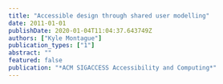 ```yaml
---
title: "Accessible design through shared user modelling"
date: 2011-01-01
publishDate: 2020-01-04T11:04:37.643749Z
authors: ["Kyle Montague"]
publication_types: ["1"]
abstract: ""
featured: false
publication: "*ACM SIGACCESS Accessibility and Computing*"
---
```


